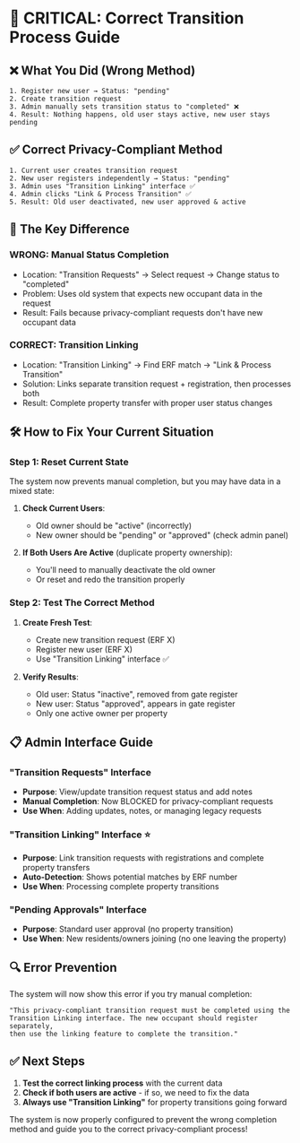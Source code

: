 # 🚨 CRITICAL: Correct Transition Process Guide

## ❌ **What You Did (Wrong Method)**
```
1. Register new user → Status: "pending" 
2. Create transition request
3. Admin manually sets transition status to "completed" ❌
4. Result: Nothing happens, old user stays active, new user stays pending
```

## ✅ **Correct Privacy-Compliant Method**
```
1. Current user creates transition request
2. New user registers independently → Status: "pending"
3. Admin uses "Transition Linking" interface ✅
4. Admin clicks "Link & Process Transition" ✅
5. Result: Old user deactivated, new user approved & active
```

## 🎯 **The Key Difference**

### **WRONG: Manual Status Completion**
- Location: "Transition Requests" → Select request → Change status to "completed"
- Problem: Uses old system that expects new occupant data in the request
- Result: Fails because privacy-compliant requests don't have new occupant data

### **CORRECT: Transition Linking**
- Location: "Transition Linking" → Find ERF match → "Link & Process Transition"
- Solution: Links separate transition request + registration, then processes both
- Result: Complete property transfer with proper user status changes

## 🛠 **How to Fix Your Current Situation**

### **Step 1: Reset Current State**
The system now prevents manual completion, but you may have data in a mixed state:

1. **Check Current Users**:
   - Old owner should be "active" (incorrectly)
   - New owner should be "pending" or "approved" (check admin panel)

2. **If Both Users Are Active** (duplicate property ownership):
   - You'll need to manually deactivate the old owner
   - Or reset and redo the transition properly

### **Step 2: Test The Correct Method**
1. **Create Fresh Test**:
   - Create new transition request (ERF X)
   - Register new user (ERF X) 
   - Use "Transition Linking" interface ✅

2. **Verify Results**:
   - Old user: Status "inactive", removed from gate register
   - New user: Status "approved", appears in gate register
   - Only one active owner per property

## 📋 **Admin Interface Guide**

### **"Transition Requests" Interface**
- **Purpose**: View/update transition request status and add notes
- **Manual Completion**: Now BLOCKED for privacy-compliant requests
- **Use When**: Adding updates, notes, or managing legacy requests

### **"Transition Linking" Interface** ⭐
- **Purpose**: Link transition requests with registrations and complete property transfers
- **Auto-Detection**: Shows potential matches by ERF number
- **Use When**: Processing complete property transitions

### **"Pending Approvals" Interface**
- **Purpose**: Standard user approval (no property transition)
- **Use When**: New residents/owners joining (no one leaving the property)

## 🔍 **Error Prevention**

The system will now show this error if you try manual completion:
```
"This privacy-compliant transition request must be completed using the 
Transition Linking interface. The new occupant should register separately, 
then use the linking feature to complete the transition."
```

## ✅ **Next Steps**

1. **Test the correct linking process** with the current data
2. **Check if both users are active** - if so, we need to fix the data
3. **Always use "Transition Linking"** for property transitions going forward

The system is now properly configured to prevent the wrong completion method and guide you to the correct privacy-compliant process!

